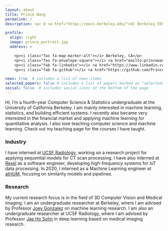 ```yaml
---
layout: about
title: Prince Wang
permalink: /
description: <p> @ <a href="https://eecs.berkeley.edu/">UC Berkeley EECS</a>,  <a href="https://radiology.ucsf.edu/">UC San Francisco Radiology</a> </p>

profile:
  align: right
  image: prince_portrait.jpg
  address: >

    <p><i class="fas fa-map-marker-alt"></i> Berkeley, CA</p>
    <p><i class="fas fa-envelope-square"></i> <a href="mailto:princewang0201@berkeley.edu">Email</a></p>
    <p><i class="fab fa-linkedin"></i> <a href="https://www.linkedin.com/in/princewangcal/">LinkedIn</a></p>
    <p><i class="fab fa-github"></i> <a href="https://github.com/PrinceWang-Cal">Github</a></p>

news: true  # includes a list of news items
selected_papers: false # includes a list of papers marked as "selected={true}"
social: false  # includes social icons at the bottom of the page
---
```


Hi, I’m a fourth-year Computer Science & Statistics undergraduate at the University of California Berkeley. I am mainly interested in machine learning, statistics, and building efficient systems. I recently also became very interested in the financial market and applying machine learning for quantitative analysis. I also love teaching computer science and machine learning. Check out my teaching page for the courses I have taught.

### Industry

I have interned at [UCSF Radiology](https://radiology.ucsf.edu), working on a research project for applying sequential models for CT scan processing. I have also interned at [Rexel](https://www.rexelusa.com/) as a software engineer, developing high-frequency systems for IoT data processing. In 2020, I interned as a Machine Learning engineer at [atHUM](https://athum.com/), focusing on similarity models and pipelines.

### Research

My current research focus is in the field of 3D Computer Vision and Medical Imaging.
I am an undergraduate researcher at Berkeley, where I am advised by Professor [Joey Gonzalez](http://people.eecs.berkeley.edu/~jegonzal/) on machine learning research. I am also an undergraduate researcher at UCSF Radiology, where I am advised by Professor [Jae Ho Sohn](https://radiology.ucsf.edu/people/jae-ho-sohn) in deep learning based on medical imaging research.


<!-- Put your address / P.O. box / other info right below your picture. You can also disable any these elements by editing `profile` property of the YAML header of your `_pages/about.md`. Edit `_bibliography/papers.bib` and Jekyll will render your [publications page](/al-folio/publications/) automatically.

Link to your social media connections, too. This theme is set up to use [Font Awesome icons](http://fortawesome.github.io/Font-Awesome/) and [Academicons](https://jpswalsh.github.io/academicons/), like the ones below. Add your Facebook, Twitter, LinkedIn, Google Scholar, or just disable all of them. -->
